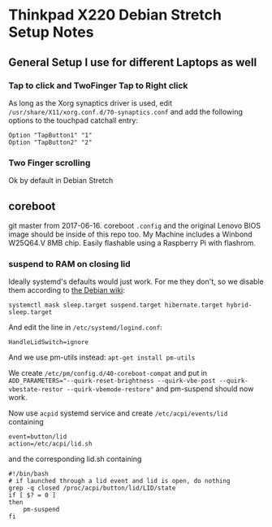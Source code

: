 # Thinkpad X220 Debian Stretch Setup Notes

## General Setup I use for different Laptops as well

### Tap to click and TwoFinger Tap to Right click
As long as the Xorg synaptics driver is used, edit
`/usr/share/X11/xorg.conf.d/70-synaptics.conf` and add the following options to
the touchpad catchall entry:

    Option "TapButton1" "1"
    Option "TapButton2" "2"

### Two Finger scrolling
Ok by default in Debian Stretch

## coreboot
git master from 2017-06-16. coreboot `.config` and the original Lenovo BIOS image
should be inside of this repo too. My Machine
includes a Winbond W25Q64.V 8MB chip. Easily flashable using a Raspberry Pi with
flashrom.

### suspend to RAM on closing lid
Ideally systemd's defaults would just work. For me they don't, so we disable them
according to [the Debian wiki](https://wiki.debian.org/Suspend):

    systemctl mask sleep.target suspend.target hibernate.target hybrid-sleep.target

And edit the line in `/etc/systemd/logind.conf`:

    HandleLidSwitch=ignore

And we use pm-utils instead: `apt-get install pm-utils`

We create `/etc/pm/config.d/40-coreboot-compat` and put in
`ADD_PARAMETERS="--quirk-reset-brightness --quirk-vbe-post --quirk-vbestate-restor --quirk-vbemode-restore"`
and pm-suspend should now work.

Now use `acpid` systemd service and create `/etc/acpi/events/lid` containing

    event=button/lid
    action=/etc/acpi/lid.sh

and the corresponding lid.sh containing

    #!/bin/bash
    # if launched through a lid event and lid is open, do nothing
    grep -q closed /proc/acpi/button/lid/LID/state
    if [ $? = 0 ]
    then
    	pm-suspend
    fi

